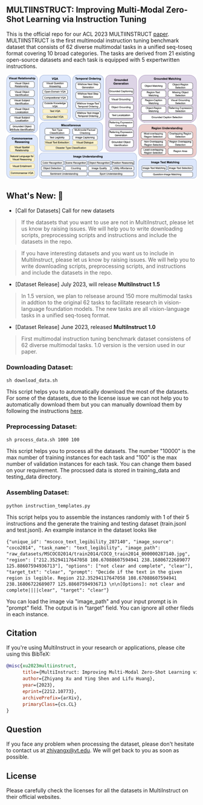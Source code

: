 ## MULTIINSTRUCT: Improving Multi-Modal Zero-Shot Learning via Instruction Tuning

This is the official repo for our ACL 2023 MULTIINSTRUCT [paper](https://arxiv.org/pdf/2212.10773.pdf). MULTIINSTRUCT is the first multimodal instruction tuning benchmark dataset that consists of 62 diverse multimodal tasks in a unified seq-toseq format covering 10 broad categories. The tasks are derived from 21 existing open-source datasets and each task is equipped with 5 expertwritten instructions.

<img src="multi_instruct_tasks_fig.png">

## What's New: 🎉 
  * [Call for Datasets] Call for new datasets <br>
  > If the datasets that you want to use are not in MultiInstruct, please let us know by raising issues. We will help you to write downloading scripts, preprocessing scripts and instructions and include the datasets in the repo.

  > If you have interesting datasets and you want us to include in MultiInstruct, please let us know by raising issues. We will help you to write downloading scripts, preprocessing scripts, and instructions and include the datasets in the repo.
  * [Dataset Release] July 2023, will release **MultiInstruct 1.5** <br>
  > In 1.5 version, we plan to relsease around 150 more multimodal tasks in addtion to the original 62 tasks to facilitate research in vision-language foundation models. The new tasks are all vision-language tasks in a unified seq-toseq format.
  * [Dataset Release] June 2023, released **MultiInstruct 1.0** <br>
  > First multimodal instruction tuning benchmark dataset consistens of 62 diverse multimodal tasks. 1.0 version is the version used in our paper.
### Downloading Dataset:
```
sh download_data.sh
```
This script helps you to automatically download the most of the datasets. For some of the datasets, due to the license issue we can not help you to automatically download them but you can manually download them by following the instructions [here](download_scripts).

### Preprocessing Dataset:
```
sh process_data.sh 1000 100
```
This script helps you to process all the datasets. The number "10000" is the max number of training instances for each task and "100" is the max number of validation instances for each task. You can change them based on your requirement. The procssed data is stored in training_data and testing_data directory.

### Assembling Dataset:
```
python instruction_templates.py
```
This script helps you to assemble the instances randomly with 1 of their 5 instructions and the generate the training and testing dataset (train.jsonl and test.jsonl). An example instance in the dataset looks like
```
{"unique_id": "mscoco_text_legibility_287140", "image_source": "coco2014", "task_name": "text_legibility", "image_path": "raw_datasets/MSCOCO2014/train2014/COCO_train2014_000000287140.jpg", "region": ["212.35294117647058 108.67088607594941 238.16806722689077 125.88607594936713"], "options": ["not clear and complete", "clear"], "target_txt": "clear", "prompt": "Decide if the text in the given region is legible. Region 212.35294117647058 108.67088607594941 238.16806722689077 125.88607594936713 \n\n[Options]: not clear and complete||||clear", "target": "clear"}
```
You can load the image via "image_path" and your input prompt is in "prompt" field. The output is in "target" field. You can ignore all other fileds in each instance.
## Citation 
If you're using MultiInstruct in your research or applications, please cite using this BibTeX:
```bibtex
@misc{xu2023multiinstruct,
      title={MultiInstruct: Improving Multi-Modal Zero-Shot Learning via Instruction Tuning}, 
      author={Zhiyang Xu and Ying Shen and Lifu Huang},
      year={2023},
      eprint={2212.10773},
      archivePrefix={arXiv},
      primaryClass={cs.CL}
}
```
## Question
If you face any problem when processing the dataset, please don't hesitate to contact us at zhiyangx@vt.edu. We will get back to you as soon as possible.
## License
Please carefully check the licenses for all the datasets in MultiInstruct on their official websites.
